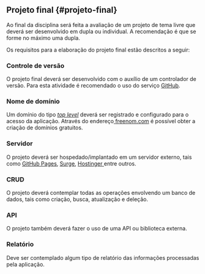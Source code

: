 ## Projeto final {#projeto-final}

Ao final da disciplina será feita a avaliação de um projeto de tema livre que deverá ser desenvolvido em dupla ou individual. A recomendação é que se forme no máximo uma dupla.

Os requisitos para a elaboração do projeto final estão descritos a seguir:

### Controle de versão

O projeto final deverá ser desenvolvido com o auxílio de um controlador de versão. Para esta atividade é recomendado o uso do serviço [GitHub](http://github.com).

### Nome de domínio

Um domínio do tipo [_top level_](https://pt.wikipedia.org/wiki/Dom%C3%ADnio_de_topo) deverá ser registrado e configurado para o acesso da aplicação. Através do endereço[ ](http://www.freenom.com)[freenom.com](http://www.freenom.com) é possível obter a criação de domínios gratuitos.

### Servidor

O projeto deverá ser hospedado/implantado em um servidor externo, tais como [GitHub Pages](https://pages.github.com/), [Surge](https://surge.sh/), [Hostinger ](https://www.hostinger.com.br)entre outros.

### CRUD

O projeto deverá contemplar todas as operações envolvendo um banco de dados, tais como criação, busca, atualização e deleção.

### API

O projeto também deverá fazer o uso de uma API ou biblioteca externa.

### Relatório

Deve ser contemplado algum tipo de relatório das informações processadas pela aplicação.

